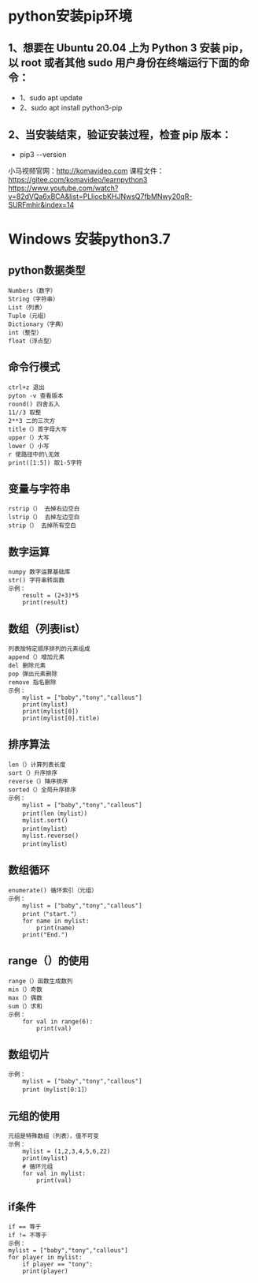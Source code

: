 #  python安装pip环境
## 1、想要在 Ubuntu 20.04 上为 Python 3 安装 pip，以 root 或者其他 sudo 用户身份在终端运行下面的命令：
- 1、sudo apt update
- 2、sudo apt install python3-pip

## 2、当安装结束，验证安装过程，检查 pip 版本：
- pip3 --version


小马视频官网：http://komavideo.com
课程文件：https://gitee.com/komavideo/learnpython3
https://www.youtube.com/watch?v=82dVQa6xBCA&list=PLliocbKHJNwsQ7fbMNwy20qR-SURFmhir&index=14
# Windows 安装python3.7
## python数据类型
    Numbers（数字）
    String（字符串）
    List（列表）
    Tuple（元组）
    Dictionary（字典）
    int（整型）
    float（浮点型）
## 命令行模式 
    ctrl+z 退出
    pyton -v 查看版本
    round() 四舍五入
    11//3 取整
    2**3 二的三次方
    title（）首字母大写
    upper（）大写
    lower（）小写
    r 使路径中的\无效
    print([1:5]) 取1-5字符
## 变量与字符串
    rstrip（） 去掉右边空白
    lstrip（） 去掉左边空白
    strip（） 去掉所有空白
## 数字运算
    numpy 数字运算基础库
    str() 字符串转函数
    示例：
        result = (2+3)*5
        print(result)
## 数组（列表list）
    列表按特定顺序排列的元素组成
    append（）增加元素
    del 删除元素
    pop 弹出元素删除
    remove 指名删除
    示例：
        mylist = ["baby","tony","callous"]
        print(mylist)
        print(mylist[0])
        print(mylist[0].title)
## 排序算法
    len（）计算列表长度
    sort（）升序排序
    reverse（）降序排序
    sorted（）全局升序排序
    示例：
        mylist = ["baby","tony","callous"]
        print(len（mylist）)
        mylist.sort()
        print(mylist）
        mylist.reverse()
        print(mylist）
## 数组循环
    enumerate() 循环索引（元组）
    示例：
        mylist = ["baby","tony","callous"]
        print（"start."）
        for name in mylist:
            print(name)
        print("End.")
## range（）的使用
    range（）函数生成数列
    min（）奇数
    max（）偶数
    sum（）求和
    示例：
        for val in range(6):
            print(val)
## 数组切片
    示例：
        mylist = ["baby","tony","callous"]
        print（mylist[0:1]）
## 元组的使用
    元组是特殊数组（列表），值不可变
    示例：
        mylist = (1,2,3,4,5,6,22)
        print(mylist)
        # 循环元组
        for val in mylist:
            print(val)        
## if条件
    if == 等于
    if != 不等于
    示例：
    mylist = ["baby","tony","callous"]
    for player in mylist:
        if player == "tony":
        print(player)




















